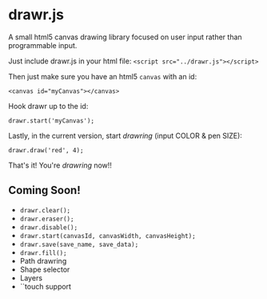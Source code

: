 drawr.js
=====

A small html5 canvas drawing library focused on user input rather than programmable input.

Just include drawr.js in your html file:
`<script src="../drawr.js"></script>`

Then just make sure you have an html5 `canvas` with an id:

`<canvas id="myCanvas"></canvas>`

Hook drawr up to the id:

`drawr.start('myCanvas');`

Lastly, in the current version, start _drawring_ (input COLOR & pen SIZE):

`drawr.draw('red', 4);`


That's it! You're _drawring_ now!! 

Coming Soon!
-----

* `drawr.clear();`
* `drawr.eraser();`
* `drawr.disable();`
* `drawr.start(canvasId, canvasWidth, canvasHeight);`
* `drawr.save(save_name, save_data);`
* `drawr.fill();`
* Path drawring
* Shape selector
* Layers
* ``touch support


